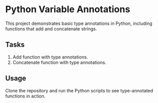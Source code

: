 # Python Variable Annotations

This project demonstrates basic type annotations in Python, including functions that add and concatenate strings.

## Tasks
1. Add function with type annotations.
2. Concatenate function with type annotations.

## Usage
Clone the repository and run the Python scripts to see type-annotated functions in action.

